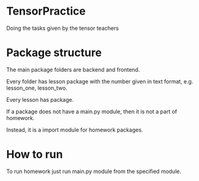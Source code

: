 # TensorPractice
Doing the tasks given by the tensor teachers

# Package structure
The main package folders are backend and frontend.

Every folder has lesson package with the number given in text format, e.g. lesson_one, lesson_two.

Every lesson has package.

If a package does not have a main.py module, then it is not a part of homework.

Instead, it is a import module for homework packages.

# How to run
To run homework just run main.py module from the specified module.
